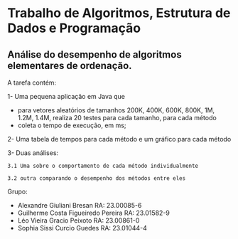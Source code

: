 #  Trabalho de Algoritmos, Estrutura de Dados e Programação

## Análise do desempenho de algoritmos elementares de ordenação.

A tarefa contém: 

1- Uma pequena aplicação em Java que
   - para vetores aleatórios de tamanhos 200K, 400K, 600K, 800K, 1M, 1.2M, 1.4M, realiza 20 testes para cada tamanho, para cada método
   - coleta o tempo de execução, em ms;

2- Uma tabela de tempos para cada método e um gráfico para cada método

3- Duas análises: 

    3.1 Uma sobre o comportamento de cada método individualmente
    
    3.2 outra comparando o desempenho dos métodos entre eles
    
Grupo: 
- Alexandre Giuliani Bresan RA: 23.00085-6
- Guilherme Costa Figueiredo Pereira RA: 23.01582-9 
- Léo Vieira Gracio Peixoto RA: 23.00861-0
- Sophia Sissi Curcio Guedes RA: 23.01044-4 
